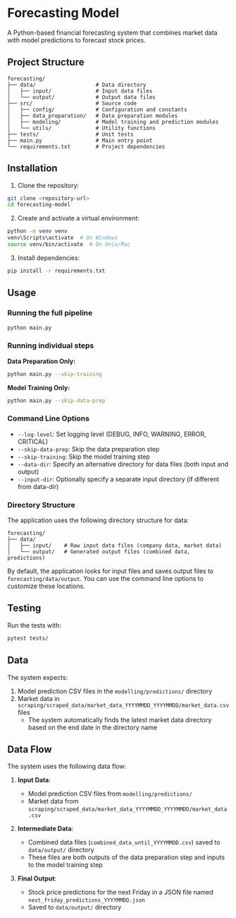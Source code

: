 # Forecasting Model

A Python-based financial forecasting system that combines market data with model predictions to forecast stock prices.

## Project Structure

```
forecasting/
├── data/                   # Data directory
│   ├── input/              # Input data files
│   └── output/             # Output data files
├── src/                    # Source code
│   ├── config/             # Configuration and constants
│   ├── data_preparation/   # Data preparation modules
│   ├── modeling/           # Model training and prediction modules
│   └── utils/              # Utility functions
├── tests/                  # Unit tests
├── main.py                 # Main entry point
└── requirements.txt        # Project dependencies
```

## Installation

1. Clone the repository:

```bash
git clone <repository-url>
cd forecasting-model
```

2. Create and activate a virtual environment:

```bash
python -m venv venv
venv\Scripts\activate  # On Windows
source venv/bin/activate  # On Unix/Mac
```

3. Install dependencies:

```bash
pip install -r requirements.txt
```

## Usage

### Running the full pipeline

```bash
python main.py
```

### Running individual steps

**Data Preparation Only:**
```bash
python main.py --skip-training
```

**Model Training Only:**
```bash
python main.py --skip-data-prep
```

### Command Line Options

- `--log-level`: Set logging level (DEBUG, INFO, WARNING, ERROR, CRITICAL)
- `--skip-data-prep`: Skip the data preparation step
- `--skip-training`: Skip the model training step
- `--data-dir`: Specify an alternative directory for data files (both input and output)
- `--input-dir`: Optionally specify a separate input directory (if different from data-dir)

### Directory Structure

The application uses the following directory structure for data:

```
forecasting/
├── data/
│   ├── input/    # Raw input data files (company data, market data)
│   └── output/   # Generated output files (combined data, predictions)
```

By default, the application looks for input files and saves output files to `forecasting/data/output`. 
You can use the command line options to customize these locations.

## Testing

Run the tests with:

```bash
pytest tests/
```

## Data

The system expects:

1. Model prediction CSV files in the `modelling/predictions/` directory
2. Market data in `scraping/scraped_data/market_data_YYYYMMDD_YYYYMMDD/market_data.csv` files
   - The system automatically finds the latest market data directory based on the end date in the directory name

## Data Flow

The system uses the following data flow:

1. **Input Data**:
   - Model prediction CSV files from `modelling/predictions/`
   - Market data from `scraping/scraped_data/market_data_YYYYMMDD_YYYYMMDD/market_data.csv`

2. **Intermediate Data**:
   - Combined data files (`combined_data_until_YYYYMMDD.csv`) saved to `data/output/` directory
   - These files are both outputs of the data preparation step and inputs to the model training step

3. **Final Output**:
   - Stock price predictions for the next Friday in a JSON file named `next_friday_predictions_YYYYMMDD.json`
   - Saved to `data/output/` directory
